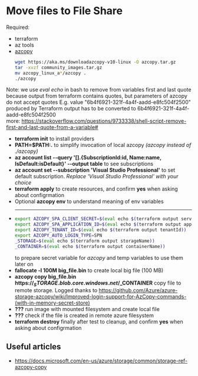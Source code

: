 # Move files to File Share


Required:
- terraform
- az tools
- [azcopy](https://docs.microsoft.com/en-us/azure/storage/common/storage-use-azcopy-v10#download-azcopy)
    ```bash
    wget https://aka.ms/downloadazcopy-v10-linux -O azcopy.tar.gz
    tar -xvzf community_images.tar.gz
    mv azcopy_linux_a*/azcopy .
    ./azcopy
    ```

Note: we use *eval echo* in bash to remove from variables first and last quote because output from terraform contains quotes, but parameters of azcopy do not accept quotes
E.g. value "6b4f6921-321f-4a4f-aadd-e8fc504f2500" produced by Terraform output has to be converted to 6b4f6921-321f-4a4f-aadd-e8fc504f2500  
more: https://stackoverflow.com/questions/9733338/shell-script-remove-first-and-last-quote-from-a-variable#

- **terraform init** to install providers
- **PATH=$PATH:.** to simplify invocation of local azcopy *(azcopy instead of ./azcopy)*
- **az account list --query '[].{SubscriptionId:id, Name:name, IsDefault:isDefault}' --output table** to see subscriptions
- **az account set --subscription 'Visual Studio Professional'** to set default subscription. *Replace 'Visual Studio Professional' with your choice*
- **terraform apply** to create resources, and confirm **yes** when asking about configrmation
- Optional **azcopy env** to understand meaning of env variables
- ***
  ```bash
  export AZCOPY_SPA_CLIENT_SECRET=$(eval echo $(terraform output servicePrincipalPassword))
  export AZCOPY_SPA_APPLICATION_ID=$(eval echo $(terraform output applicationId))
  export AZCOPY_TENANT_ID=$(eval echo $(terraform output tenantId))
  export AZCOPY_AUTO_LOGIN_TYPE=SPN
  _STORAGE=$(eval echo $(terraform output storageName))
  _CONTAINER=$(eval echo $(terraform output containerName))
  ```
  to prepare secret variable for *azcopy* and temp variables to use them later on
- **fallocate -l 100M big_file.bin** to create local big file (100 MB)
- **azcopy copy big_file.bin https://$_STORAGE.blob.core.windows.net/$_CONTAINER** copy file to remote storage. Logged thanks to https://github.com/Azure/azure-storage-azcopy/wiki/Improved-login-support-for-AzCopy-commands-(with-in-memory-secret-store)
- **???** run image with mounted filesystem and create local file
- **???** check if the file is created in remote azure filesystem
- **terraform destroy** finally after test to cleanup, and confirm **yes** when asking about configrmation

## Useful articles
- https://docs.microsoft.com/en-us/azure/storage/common/storage-ref-azcopy-copy